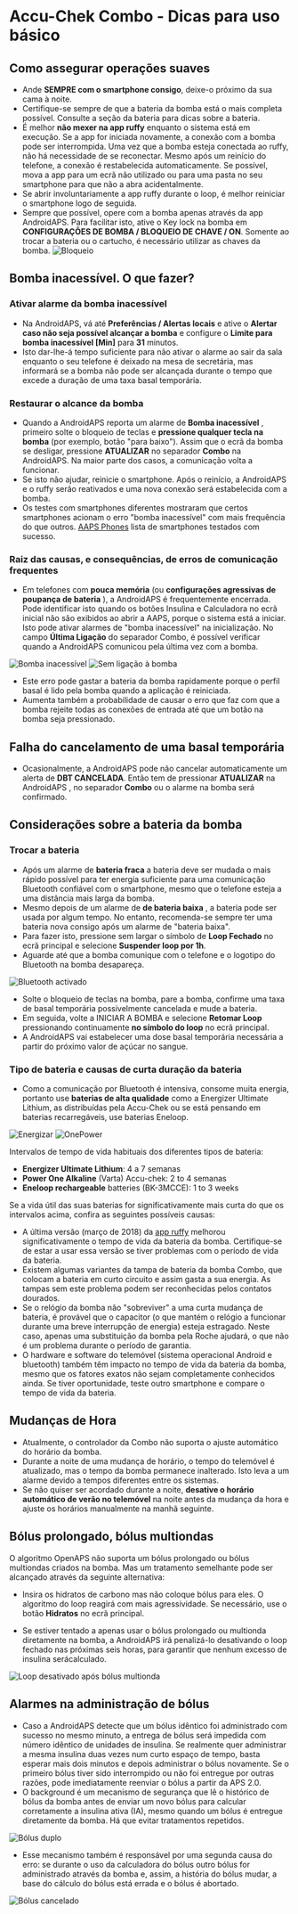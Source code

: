 # Accu-Chek Combo - Dicas para uso básico

## Como assegurar operações suaves

* Ande **SEMPRE com o smartphone consigo**, deixe-o próximo da sua cama à noite.
* Certifique-se sempre de que a bateria da bomba está o mais completa possível. Consulte a seção da bateria para dicas sobre a bateria.
* É melhor **não mexer na app ruffy** enquanto o sistema está em execução. Se a app for iniciada novamente, a conexão com a bomba pode ser interrompida. Uma vez que a bomba esteja conectada ao ruffy, não há necessidade de se reconectar. Mesmo após um reinício do telefone, a conexão é restabelecida automaticamente. Se possível, mova a app para um ecrã não utilizado ou para uma pasta no seu smartphone para que não a abra acidentalmente.
* Se abrir involuntariamente a app ruffy durante o loop, é melhor reiniciar o smartphone logo de seguida.
* Sempre que possível, opere com a bomba apenas através da app AndroidAPS. Para facilitar isto, ative o Key lock na bomba em **CONFIGURAÇÕES DE BOMBA / BLOQUEIO DE CHAVE / ON**. Somente ao trocar a bateria ou o cartucho, é necessário utilizar as chaves da bomba. ![Bloqueio](../images/combo/combo-tips-keylock.png)

## Bomba inacessível. O que fazer?

### Ativar alarme da bomba inacessível

* Na AndroidAPS, vá até **Preferências / Alertas locais** e ative o **Alertar caso não seja possível alcançar a bomba** e configure o **Limite para bomba inacessível [Min]** para **31** minutos. 
* Isto dar-lhe-á tempo suficiente para não ativar o alarme ao sair da sala enquanto o seu telefone é deixado na mesa de secretária, mas informará se a bomba não pode ser alcançada durante o tempo que excede a duração de uma taxa basal temporária.

### Restaurar o alcance da bomba

* Quando a AndroidAPS reporta um alarme de **Bomba inacessível** , primeiro solte o bloqueio de teclas e **pressione qualquer tecla na bomba** (por exemplo, botão "para baixo"). Assim que o ecrã da bomba se desligar, pressione **ATUALIZAR** no separador **Combo** na AndroidAPS. Na maior parte dos casos, a comunicação volta a funcionar.
* Se isto não ajudar, reinicie o smartphone. Após o reinício, a AndroidAPS e o ruffy serão reativados e uma nova conexão será estabelecida com a bomba.
* Os testes com smartphones diferentes mostraram que certos smartphones acionam o erro "bomba inacessível" com mais frequência do que outros. [AAPS Phones](https://docs.google.com/spreadsheets/d/1gZAsN6f0gv6tkgy9EBsYl0BQNhna0RDqA9QGycAqCQc/edit) lista de smartphones testados com sucesso. 

### Raiz das causas, e consequências, de erros de comunicação frequentes

* Em telefones com **pouca memória** (ou **configurações agressivas de poupança de bateria** ), a AndroidAPS é frequentemente encerrada. Pode identificar isto quando os botões Insulina e Calculadora no ecrã inicial não são exibidos ao abrir a AAPS, porque o sistema está a iniciar. Isto pode ativar alarmes de "bomba inacessível" na inicialização. No campo **Última Ligação** do separador Combo, é possível verificar quando a AndroidAPS comunicou pela última vez com a bomba. 

![Bomba inacessível](../images/combo/combo-tips-pump-unreachable.png) ![Sem ligação à bomba](../images/combo/combo-tips-no-connection-to-pump.png)

* Este erro pode gastar a bateria da bomba rapidamente porque o perfil basal é lido pela bomba quando a aplicação é reiniciada.
* Aumenta também a probabilidade de causar o erro que faz com que a bomba rejeite todas as conexões de entrada até que um botão na bomba seja pressionado. 

## Falha do cancelamento de uma basal temporária

* Ocasionalmente, a AndroidAPS pode não cancelar automaticamente um alerta de **DBT CANCELADA**. Então tem de pressionar **ATUALIZAR** na AndroidAPS , no separador **Combo** ou o alarme na bomba será confirmado.

## Considerações sobre a bateria da bomba

### Trocar a bateria

* Após um alarme de **bateria fraca** a bateria deve ser mudada o mais rápido possível para ter energia suficiente para uma comunicação Bluetooth confiável com o smartphone, mesmo que o telefone esteja a uma distância mais larga da bomba.
* Mesmo depois de um alarme de **de bateria baixa** , a bateria pode ser usada por algum tempo. No entanto, recomenda-se sempre ter uma bateria nova consigo após um alarme de "bateria baixa".
* Para fazer isto, pressione sem largar o símbolo de **Loop Fechado** no ecrã principal e selecione **Suspender loop por 1h**. 
* Aguarde até que a bomba comunique com o telefone e o logotipo do Bluetooth na bomba desapareça.

![Bluetooth activado](../images/combo/combo-tips-compo.png)

* Solte o bloqueio de teclas na bomba, pare a bomba, confirme uma taxa de basal temporária possivelmente cancelada e mude a bateria.
* Em seguida, volte a INICIAR A BOMBA e selecione **Retomar Loop** pressionando continuamente **no símbolo do loop** no ecrã principal.
* A AndroidAPS vai estabelecer uma dose basal temporária necessária a partir do próximo valor de açúcar no sangue. 

### Tipo de bateria e causas de curta duração da bateria

* Como a comunicação por Bluetooth é intensiva, consome muita energia, portanto use **baterias de alta qualidade** como a Energizer Ultimate Lithium, as distribuídas pela Accu-Chek ou se está pensando em baterias recarregáveis, use baterias Eneloop. 

![Energizar](../images/combo/combo-tips-energizer.jpg) ![OnePower](../images/combo/combo-tips-power-one.png)

Intervalos de tempo de vida habituais dos diferentes tipos de bateria:

* **Energizer Ultimate Lithium**: 4 a 7 semanas
* **Power One Alkaline** (Varta) Accu-chek: 2 to 4 semanas
* **Eneloop rechargeable** batteries (BK-3MCCE): 1 to 3 weeks

Se a vida útil das suas baterias for significativamente mais curta do que os intervalos acima, confira as seguintes possíveis causas:

* A última versão (março de 2018) da [app ruffy](https://github.com/MilosKozak/ruffy) melhorou significativamente o tempo de vida da bateria da bomba. Certifique-se de estar a usar essa versão se tiver problemas com o período de vida da bateria.
* Existem algumas variantes da tampa de bateria da bomba Combo, que colocam a bateria em curto circuito e assim gasta a sua energia. As tampas sem este problema podem ser reconhecidas pelos contatos dourados.
* Se o relógio da bomba não "sobreviver" a uma curta mudança de bateria, é provável que o capacitor (o que mantém o relógio a funcionar durante uma breve interrupção de energia) esteja estragado. Neste caso, apenas uma substituição da bomba pela Roche ajudará, o que não é um problema durante o período de garantia. 
* O hardware e software do telemóvel (sistema operacional Android e bluetooth) também têm impacto no tempo de vida da bateria da bomba, mesmo que os fatores exatos não sejam completamente conhecidos ainda. Se tiver oportunidade, teste outro smartphone e compare o tempo de vida da bateria.

## Mudanças de Hora

* Atualmente, o controlador da Combo não suporta o ajuste automático do horário da bomba.
* Durante a noite de uma mudança de horário, o tempo do telemóvel é atualizado, mas o tempo da bomba permanece inalterado. Isto leva a um alarme devido a tempos diferentes entre os sistemas.
* Se não quiser ser acordado durante a noite, **desative o horário automático de verão no telemóvel** na noite antes da mudança da hora e ajuste os horários manualmente na manhã seguinte.

## Bólus prolongado, bólus multiondas

O algoritmo OpenAPS não suporta um bólus prolongado ou bólus multiondas criados na bomba. Mas um tratamento semelhante pode ser alcançado através da seguinte alternativa:

* Insira os hidratos de carbono mas não coloque bólus para eles. O algoritmo do loop reagirá com mais agressividade. Se necessário, use o botão **Hidratos** no ecrã principal.

* Se estiver tentado a apenas usar o bólus prolongado ou multionda diretamente na bomba, a AndroidAPS irá penalizá-lo desativando o loop fechado nas próximas seis horas, para garantir que nenhum excesso de insulina serácalculado.

![Loop desativado após bólus multionda](../images/combo/combo-tips-multiwave-bolus.png)

## Alarmes na administração de bólus

* Caso a AndroidAPS detecte que um bólus idêntico foi administrado com sucesso no mesmo minuto, a entrega de bólus será impedida com número idêntico de unidades de insulina. Se realmente quer administrar a mesma insulina duas vezes num curto espaço de tempo, basta esperar mais dois minutos e depois administrar o bólus novamente. Se o primeiro bólus tiver sido interrompido ou não foi entregue por outras razões, pode imediatamente reenviar o bólus a partir da APS 2.0.
* O background é um mecanismo de segurança que lê o histórico de bólus da bomba antes de enviar um novo bólus para calcular corretamente a insulina ativa (IA), mesmo quando um bólus é entregue diretamente da bomba. Há que evitar tratamentos repetidos.

![Bólus duplo](../images/combo/combo-tips-doppelbolus.png)

* Esse mecanismo também é responsável por uma segunda causa do erro: se durante o uso da calculadora do bólus outro bólus for administrado através da bomba e, assim, a história do bólus mudar, a base do cálculo do bólus está errada e o bólus é abortado. 

![Bólus cancelado](../images/combo/combo-tips-history-changed.png)